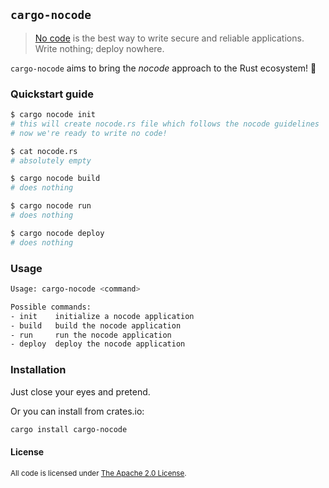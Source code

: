 ## `cargo-nocode`

> [No code](https://github.com/kelseyhightower/nocode) is the best way to write secure and reliable applications. Write nothing; deploy nowhere.

`cargo-nocode` aims to bring the _nocode_ approach to the Rust ecosystem! 🦀

### Quickstart guide

```sh
$ cargo nocode init
# this will create nocode.rs file which follows the nocode guidelines
# now we're ready to write no code!

$ cat nocode.rs
# absolutely empty

$ cargo nocode build
# does nothing

$ cargo nocode run
# does nothing

$ cargo nocode deploy
# does nothing
```

### Usage

```sh
Usage: cargo-nocode <command>

Possible commands:
- init    initialize a nocode application
- build   build the nocode application
- run     run the nocode application
- deploy  deploy the nocode application
```

### Installation

Just close your eyes and pretend.

Or you can install from crates.io:

```sh
cargo install cargo-nocode
```

#### License

<sup>
All code is licensed under <a href="LICENSE">The Apache 2.0 License</a>.
</sup>
